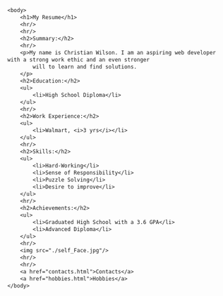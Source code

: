 <!DOCTYPE html>
<html lang="en">
    <head>
        <meta charset="UTF-8">
        <meta name="viewport" content="width=device-width, initial-scale=1.0">
        <title>My Resume</title>
    </head>

    <body>
        <h1>My Resume</h1>
        <hr/>
        <hr/>
        <h2>Summary:</h2>
        <hr/>
        <p>My name is Christian Wilson. I am an aspiring web developer with a strong work ethic and an even stronger
            will to learn and find solutions.
        </p>
        <h2>Education:</h2>
        <ul>
            <li>High School Diploma</li>
        </ul>
        <hr/>
        <h2>Work Experience:</h2>
        <ul>
            <li>Walmart, <i>3 yrs</i></li>
        </ul>
        <hr/>
        <h2>Skills:</h2>
        <ul>
            <li>Hard-Working</li>
            <li>Sense of Responsibility</li>
            <li>Puzzle Solving</li>
            <li>Desire to improve</li>
        </ul>
        <hr/>
        <h2>Achievements:</h2>
        <ul>
            <li>Graduated High School with a 3.6 GPA</li>
            <li>Advanced Diploma</li>
        </ul>
        <hr/>
        <img src="./self_Face.jpg"/>
        <hr/>
        <hr/>
        <a href="contacts.html">Contacts</a>
        <a href="hobbies.html">Hobbies</a>
    </body>
</html>
